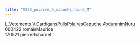 ```yaml
---
title: "V273_polaire_à_capuche_noire_M"
---
```


[L_Vetements](notes/equipements/L_Vetements.md) [V_CardigansPullsPolairesCapuche](notes/equipements/vetements/V_CardigansPullsPolairesCapuche.md) [AbdurahimNuru](notes/AbdurahimNuru.md)\
060422 romainMaurice\
170521 pierreRichardet